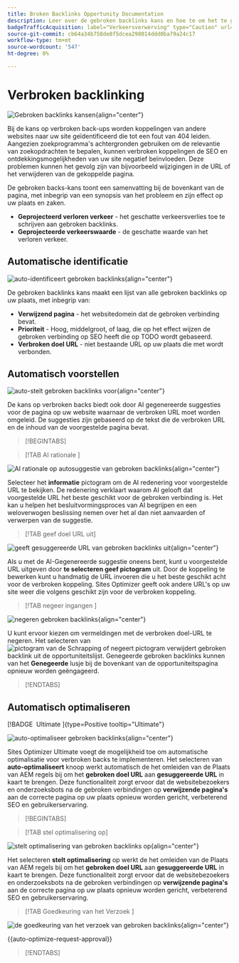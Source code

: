 ```yaml
---
title: Broken Backlinks Opportunity Documentation
description: Leer over de gebroken backlinks kans en hoe te om het te gebruiken om verkeersaanwinst te verbeteren.
badgeTrafficAcquisition: label="Verkeersverwerving" type="Caution" url="../../opportunity-types/traffic-acquisition.md" tooltip="Verkeersverwerving"
source-git-commit: cb64a34b758de8f5dcea298014ddd0ba79a24c17
workflow-type: tm+mt
source-wordcount: '547'
ht-degree: 0%

---
```



# Verbroken backlinking

![ Gebroken backlinks kansen ](./assets/broken-backlinks/hero.png){align="center"}

Bij de kans op verbroken back-ups worden koppelingen van andere websites naar uw site geïdentificeerd die tot een fout van 404 leiden. Aangezien zoekprogramma&#39;s achtergronden gebruiken om de relevantie van zoekopdrachten te bepalen, kunnen verbroken koppelingen de SEO en ontdekkingsmogelijkheden van uw site negatief beïnvloeden. Deze problemen kunnen het gevolg zijn van bijvoorbeeld wijzigingen in de URL of het verwijderen van de gekoppelde pagina.

De gebroken backs-kans toont een samenvatting bij de bovenkant van de pagina, met inbegrip van een synopsis van het probleem en zijn effect op uw plaats en zaken.

* **Geprojecteerd verloren verkeer** - het geschatte verkeersverlies toe te schrijven aan gebroken backlinks.
* **Geprojecteerde verkeerswaarde** - de geschatte waarde van het verloren verkeer.

## Automatische identificatie

![ auto-identificeert gebroken backlinks ](./assets/broken-backlinks/auto-identify.png){align="center"}

De gebroken backlinks kans maakt een lijst van alle gebroken backlinks op uw plaats, met inbegrip van:

* **Verwijzend pagina** - het websitedomein dat de gebroken verbinding bevat.
* **Prioriteit** - Hoog, middelgroot, of laag, die op het effect wijzen de gebroken verbinding op SEO heeft die op TODO wordt gebaseerd.
* **Verbroken doel URL** - niet bestaande URL op uw plaats die met wordt verbonden.

## Automatisch voorstellen

![ auto-stelt gebroken backlinks voor ](./assets/broken-backlinks/auto-suggest.png){align="center"}

De kans op verbroken backs biedt ook door AI gegenereerde suggesties voor de pagina op uw website waarnaar de verbroken URL moet worden omgeleid. De suggesties zijn gebaseerd op de tekst die de verbroken URL en de inhoud van de voorgestelde pagina bevat.


>[!BEGINTABS]

>[!TAB  AI rationale ]

![ AI rationale op autosuggestie van gebroken backlinks ](./assets/broken-backlinks/auto-suggest-ai-rationale.png){align="center"}

Selecteer het **informatie** pictogram om de AI redenering voor voorgestelde URL te bekijken. De redenering verklaart waarom AI gelooft dat voorgestelde URL het beste geschikt voor de gebroken verbinding is. Het kan u helpen het besluitvormingsproces van AI begrijpen en een weloverwogen beslissing nemen over het al dan niet aanvaarden of verwerpen van de suggestie.

>[!TAB geef doel URL  uit]

![ geeft gesuggereerde URL van gebroken backlinks uit ](./assets/broken-backlinks/edit-target-url.png){align="center"}

Als u met de AI-Gegenereerde suggestie oneens bent, kunt u voorgestelde URL uitgeven door **te selecteren geef pictogram** uit. Door de koppeling te bewerken kunt u handmatig de URL invoeren die u het beste geschikt acht voor de verbroken koppeling. Sites Optimizer geeft ook andere URL&#39;s op uw site weer die volgens geschikt zijn voor de verbroken koppeling.

>[!TAB  negeer ingangen ]

![ negeren gebroken backlinks ](./assets/broken-backlinks/ignore.png){align="center"}

U kunt ervoor kiezen om vermeldingen met de verbroken doel-URL te negeren. Het selecteren van ![ pictogram van de Schrapping of negeert pictogram ](https://spectrum.adobe.com/static/icons/ui_18/CrossSize500.svg) verwijdert gebroken backlink uit de opportuniteitslijst. Genegeerde gebroken backlinks kunnen van het **Genegeerde** lusje bij de bovenkant van de opportuniteitspagina opnieuw worden geëngageerd.

>[!ENDTABS]

## Automatisch optimaliseren

[!BADGE &#x200B; Ultimate &#x200B;]{type=Positive tooltip="Ultimate"}

![ auto-optimaliseer gebroken backlinks ](./assets/broken-backlinks/auto-optimize.png){align="center"}

Sites Optimizer Ultimate voegt de mogelijkheid toe om automatische optimalisatie voor verbroken backs te implementeren. Het selecteren van **auto-optimaliseert** knoop werkt automatisch de het omleiden van de Plaats van AEM regels bij om het **gebroken doel URL** aan **gesuggereerde URL** in kaart te brengen. Deze functionaliteit zorgt ervoor dat de websitebezoekers en onderzoeksbots na de gebroken verbindingen op **verwijzende pagina&#39;s** aan de correcte pagina op uw plaats opnieuw worden gericht, verbeterend SEO en gebruikerservaring.

>[!BEGINTABS]

>[!TAB stel optimalisering  op]

![ stelt optimalisering van gebroken backlinks op ](./assets/broken-backlinks/deploy-optimization.png){align="center"}

Het selecteren **stelt optimalisering** op werkt de het omleiden van de Plaats van AEM regels bij om het **gebroken doel URL** aan **gesuggereerde URL** in kaart te brengen. Deze functionaliteit zorgt ervoor dat de websitebezoekers en onderzoeksbots na de gebroken verbindingen op **verwijzende pagina&#39;s** aan de correcte pagina op uw plaats opnieuw worden gericht, verbeterend SEO en gebruikerservaring.

>[!TAB  Goedkeuring van het Verzoek ]

![ de goedkeuring van het verzoek van gebroken backlinks ](./assets/broken-backlinks/request-approval.png){align="center"}

{{auto-optimize-request-approval}}

>[!ENDTABS]
